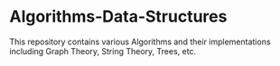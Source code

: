 # Algorithms-Data-Structures
This repository contains various Algorithms and their implementations including Graph Theory, String Theory, Trees, etc.
